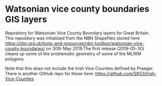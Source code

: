 # Watsonian vice county boundaries GIS layers
Repository for Watsonian Vice County Boundary layers for Great Britain. This repository was initialised from the NBN Shapefiles stored here https://nbn.org.uk/tools-and-resources/nbn-toolbox/watsonian-vice-county-boundaries/ on 30th May 2019.The first release (2019-05-30) cleans up some of the problematic geometry of some of the MLWM polygons.

Note that this does not include the Irish Vice Counties defined by Praeger. There is another GitHub repo for these here: https://github.com/SK53/Irish-Vice-Counties
